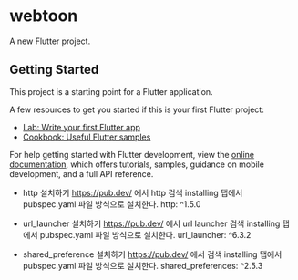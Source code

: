 # webtoon

A new Flutter project.

## Getting Started

This project is a starting point for a Flutter application.

A few resources to get you started if this is your first Flutter project:

- [Lab: Write your first Flutter app](https://docs.flutter.dev/get-started/codelab)
- [Cookbook: Useful Flutter samples](https://docs.flutter.dev/cookbook)

For help getting started with Flutter development, view the
[online documentation](https://docs.flutter.dev/), which offers tutorials,
samples, guidance on mobile development, and a full API reference.


- http 설치하기
https://pub.dev/ 에서 http 검색
installing 탭에서 pubspec.yaml 파일 방식으로 설치한다.
  http: ^1.5.0

- url_launcher 설치하기
https://pub.dev/ 에서 url launcher 검색
installing 탭에서 pubspec.yaml 파일 방식으로 설치한다.
  url_launcher: ^6.3.2

- shared_preference 설치하기
https://pub.dev/ 에서 검색
installing 탭에서 pubspec.yaml 파일 방식으로 설치한다.
  shared_preferences: ^2.5.3
